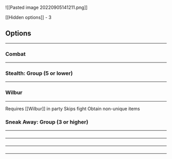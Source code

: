 ![[Pasted image 20220905141211.png]]

[[Hidden options]] - 3

## Options
---

### Combat
---

### Stealth: Group (5 or lower)
---

### Wilbur
---
Requires [[Wilbur]] in party
Skips fight
Obtain non-unique items

### Sneak Away: Group (3 or higher)
---

### 
---

### 
---

### 
---

